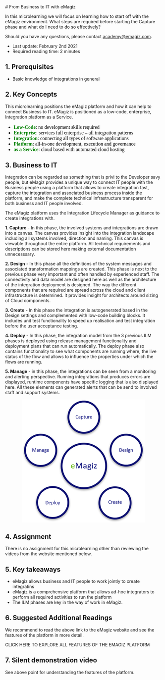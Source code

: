 <div class="ez-academy">
	<div class="ez-academy__body">
		<main class="master">
		<!-- <div class="dropdown">
<select class="dropdown__dropdown">
<option value="from-business-to-it-with-emagiz">From Business to IT with eMagiz</option>
    <option value="getting-the-technical-requirements" onclick="window.location.href='../../docs/microlearning/index-crashcourse-messaging';">Getting the technical requirements</option>
    <option value="moving-onto-the-next-step">Moving onto the next step</option>    
</select>
<div class="dropdown__nav">
<a href="" class="dropdown__previous"><img src="../../img/icon-previous32.svg"/></a>
<a href="" class="dropdown__next"><img src="../../img/icon-next32.svg"/></a></div>
</div>
 -->
 # From Business to IT with eMagiz

In this microlearning we will focus on learning how to start off with the eMagiz environment. What steps are required before starting the Capture phase and what do I need to do so effectively?

Should you have any questions, please contact academy@emagiz.com.

- Last update: February 2nd 2021
- Required reading time: 2 minutes

## 1. Prerequisites
- Basic knowledge of integrations in general

## 2. Key Concepts

This microlearning positions the eMagiz platform and how it can help to connect Business to IT. eMagiz is positioned as a low-code, enterprise, Integration platform as a Service.

  <div>
		<font size="3" face="apple" color="black">
			<ul>
			<li><font size="3" face="verdana" color="green"><b>Low-Code</b></font>: no development skills required</li>
			<li><font size="3" face="verdana" color="green"><b>Enterprise</b></font>: services full enterprise – all integration patterns</li>
			<li><font size="3" face="verdana" color="green"><b>Integration</b></font>: connecting all types of software applications</li>
			<li><font size="3" face="verdana" color="green"><b>Platform</b></font>: all-in-one development, execution and governance</li>
			<li><font size="3" face="verdana" color="green"><b>as a Service</b></font>: cloud based with automated cloud hosting</li>
			</ul>
		</font>
</div>
		
  
## 3. Business to IT

Integration can be regarded as something that is privi to the Developer savy people, but eMagiz provides a unique way to connect IT people with the Business people using a platform that allows to create integration fast, capture the integration and associated business process inside the platform, and make the complete technical infrastructure transparent for both business and IT people involved. 

The eMagiz platform uses the Integration Lifecycle Manager as guidance to create integrations with.

**1. Capture** - In this phase, the involved systems and integrations are drawn into a canvas. The canvas provides insight into the integration landscape including all systems involved, direction and naming. This canvas is viewable throughout the entire platform. All technical requirements and descriptions can be stored here making external documentation unnecesssary.

**2. Design** - In this phase all the definitions of the system messages and associated transformation mappings are created. This phase is next to the previous phase very important and often handled by experienced staff. The connectivity and data model are designed here as well as the architecture of the integration deployment is designed. The way the different components that are required are spread across the cloud and client infrastructure is determined. It provides insight for architects around sizing of Cloud components. 

**3. Create** - In this phase the integration is autogenerated based in the Design settings and complemented with low-code building blocks. It includes unit test functionality to speed up realisation and test integration before the user acceptance testing.

**4. Deploy** - In this phase, the integration model from the 3 previous ILM phases is deployed using release management functionality and deployment plans that can run automatically. The deploy phase also contains functionality to see what components are running where, the live status of the flow and allows to influence the properties under which the flows are running.

**5. Manage** - in this phase, the integrations can be seen from a monitoring and alerting perspective. Running integrations that produces errors are displayed, runtime components have specific logging that is also displayed here. All these elements can generated alerts that can be send to involved staff and support systems.

<p align="center"><img src="../../img/microlearning/eMagiz-diagram.png"></p>


## 4. Assignment

There is no assignment for this microlearning other than reviewing the videos from the website mentioned below.

## 5. Key takeaways

- eMagiz allows business and IT people to work jointly to create integratins
- eMagiz is a comprehensive platform that allows ad-hoc integrators to perform all required activities to run the platform
- The ILM phases are key in the way of work in eMagiz.

## 6. Suggested Additional Readings

We recommend to read the above link to the eMagiz website and see the features of the platform in more detail.
<div>
	<previous class="button" onclick="window.location.href='https://www.emagiz.com/features-of-the-platform/';">CLICK HERE TO EXPLORE ALL FEATURES OF THE EMAGIZ PLATFORM</previous>
</div>

## 7. Silent demonstration video

See above point for understanding the features of the platform.

</main>
</div>
</div>